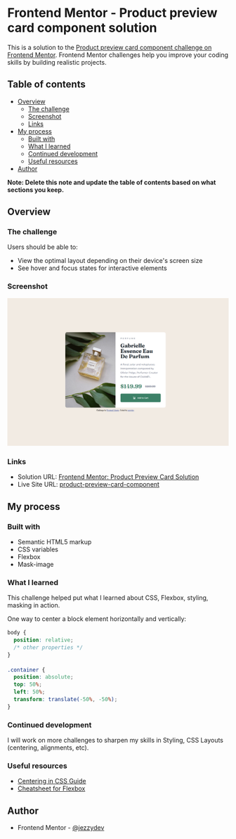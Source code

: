 # Frontend Mentor - Product preview card component solution

This is a solution to the [Product preview card component challenge on Frontend Mentor](https://www.frontendmentor.io/challenges/product-preview-card-component-GO7UmttRfa). Frontend Mentor challenges help you improve your coding skills by building realistic projects.

## Table of contents

- [Overview](#overview)
  - [The challenge](#the-challenge)
  - [Screenshot](#screenshot)
  - [Links](#links)
- [My process](#my-process)
  - [Built with](#built-with)
  - [What I learned](#what-i-learned)
  - [Continued development](#continued-development)
  - [Useful resources](#useful-resources)
- [Author](#author)

**Note: Delete this note and update the table of contents based on what sections you keep.**

## Overview

### The challenge

Users should be able to:

- View the optimal layout depending on their device's screen size
- See hover and focus states for interactive elements

### Screenshot

![](./screenshot.png)

### Links

- Solution URL: [Frontend Mentor: Product Preview Card Solution](https://www.frontendmentor.io/solutions/simple-product-preview-card-using-html-and-css-6H3VKWrqFL)
- Live Site URL: [product-preview-card-component](https://jezzydev.github.io/product-preview-card-component/)

## My process

### Built with

- Semantic HTML5 markup
- CSS variables
- Flexbox
- Mask-image

### What I learned

This challenge helped put what I learned about CSS, Flexbox, styling, masking in action.

One way to center a block element horizontally and vertically:

```css
body {
  position: relative;
  /* other properties */
}

.container {
  position: absolute;
  top: 50%;
  left: 50%;
  transform: translate(-50%, -50%);
}
```

### Continued development

I will work on more challenges to sharpen my skills in Styling, CSS Layouts (centering, alignments, etc).

### Useful resources

- [Centering in CSS Guide](https://css-tricks.com/centering-css-complete-guide/)
- [Cheatsheet for Flexbox](https://flexbox.malven.co/)

## Author

- Frontend Mentor - [@jezzydev](https://www.frontendmentor.io/profile/jezzydev)
